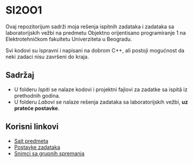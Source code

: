 SI2OO1
======

Ovaj repozitorijum sadrži moja rešenja ispitnih zadataka i zadataka sa laboratorijskih vežbi na predmetu Objektno orijentisano programiranje 1 na Elektrotehničkom fakultetu Univerziteta u Beogradu.

Svi kodovi su ispravni i napisani na dobrom C++, ali postoji mogućnost da neki zadaci nisu završeni do kraja.

Sadržaj
-------

* U folderu _Ispiti_ se nalaze kodovi i projektni fajlovi za zadatke sa ispitâ iz prethodnih godina.
* U folderu _Labovi_ se nalaze rešenja zadataka sa laboratorijskih vežbi, **uz prateće postavke**.

Korisni linkovi
---------------

* [Sajt predmeta](http://rti.etf.bg.ac.rs/rti/ir2oo1/index.html)
* [Postavke zadataka](http://rti.etf.bg.ac.rs/rti/ir2oo1/index.html#rokovi)
* [Snimci sa grupnih spremanja](https://www.youtube.com/watch?v=_q4Z2EN-yhc)
